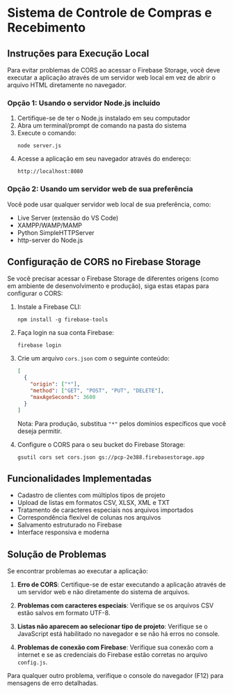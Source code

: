 # Sistema de Controle de Compras e Recebimento

## Instruções para Execução Local

Para evitar problemas de CORS ao acessar o Firebase Storage, você deve executar a aplicação através de um servidor web local em vez de abrir o arquivo HTML diretamente no navegador.

### Opção 1: Usando o servidor Node.js incluído

1. Certifique-se de ter o Node.js instalado em seu computador
2. Abra um terminal/prompt de comando na pasta do sistema
3. Execute o comando:
   ```
   node server.js
   ```
4. Acesse a aplicação em seu navegador através do endereço:
   ```
   http://localhost:8080
   ```

### Opção 2: Usando um servidor web de sua preferência

Você pode usar qualquer servidor web local de sua preferência, como:
- Live Server (extensão do VS Code)
- XAMPP/WAMP/MAMP
- Python SimpleHTTPServer
- http-server do Node.js

## Configuração de CORS no Firebase Storage

Se você precisar acessar o Firebase Storage de diferentes origens (como em ambiente de desenvolvimento e produção), siga estas etapas para configurar o CORS:

1. Instale a Firebase CLI:
   ```
   npm install -g firebase-tools
   ```

2. Faça login na sua conta Firebase:
   ```
   firebase login
   ```

3. Crie um arquivo `cors.json` com o seguinte conteúdo:
   ```json
   [
     {
       "origin": ["*"],
       "method": ["GET", "POST", "PUT", "DELETE"],
       "maxAgeSeconds": 3600
     }
   ]
   ```
   
   Nota: Para produção, substitua `"*"` pelos domínios específicos que você deseja permitir.

4. Configure o CORS para o seu bucket do Firebase Storage:
   ```
   gsutil cors set cors.json gs://pcp-2e388.firebasestorage.app
   ```

## Funcionalidades Implementadas

- Cadastro de clientes com múltiplos tipos de projeto
- Upload de listas em formatos CSV, XLSX, XML e TXT
- Tratamento de caracteres especiais nos arquivos importados
- Correspondência flexível de colunas nos arquivos
- Salvamento estruturado no Firebase
- Interface responsiva e moderna

## Solução de Problemas

Se encontrar problemas ao executar a aplicação:

1. **Erro de CORS**: Certifique-se de estar executando a aplicação através de um servidor web e não diretamente do sistema de arquivos.

2. **Problemas com caracteres especiais**: Verifique se os arquivos CSV estão salvos em formato UTF-8.

3. **Listas não aparecem ao selecionar tipo de projeto**: Verifique se o JavaScript está habilitado no navegador e se não há erros no console.

4. **Problemas de conexão com Firebase**: Verifique sua conexão com a internet e se as credenciais do Firebase estão corretas no arquivo `config.js`.

Para qualquer outro problema, verifique o console do navegador (F12) para mensagens de erro detalhadas.
